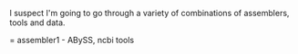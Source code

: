 I suspect I'm going to go through a variety of combinations of
assemblers, tools and data. 

= assembler1 - ABySS, ncbi tools

